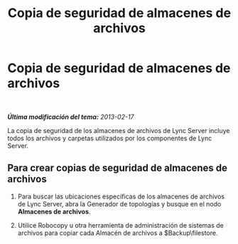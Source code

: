﻿---
title: Copia de seguridad de almacenes de archivos
TOCTitle: Copia de seguridad de almacenes de archivos
ms:assetid: 1a7f4e93-aa3d-461e-878e-2c572baa1293
ms:mtpsurl: https://technet.microsoft.com/es-es/library/Hh202167(v=OCS.15)
ms:contentKeyID: 52061603
ms.date: 01/07/2017
mtps_version: v=OCS.15
ms.translationtype: HT
---

# Copia de seguridad de almacenes de archivos

 

_**Última modificación del tema:** 2013-02-17_

La copia de seguridad de los almacenes de archivos de Lync Server incluye todos los archivos y carpetas utilizados por los componentes de Lync Server.

## Para crear copias de seguridad de almacenes de archivos

1.  Para buscar las ubicaciones específicas de los almacenes de archivos de Lync Server, abra la Generador de topologías y busque en el nodo **Almacenes de archivos**.

2.  Utilice Robocopy u otra herramienta de administración de sistemas de archivos para copiar cada Almacén de archivos a $Backup\\filestore.

